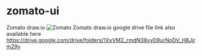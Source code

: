 # zomato-ui
Zomato draw.io ![Zomato](https://user-images.githubusercontent.com/99539310/163407637-aeb1fd7a-8c7d-4c66-be9e-49169a59aae6.png)
Zomato draw.io google drive file link also available here https://drive.google.com/drive/folders/1XxVM2_rmdN38vyD9urNoDV_H8Jjrm29y
